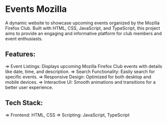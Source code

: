 # Events Mozilla

A dynamic website to showcase upcoming events organized by the Mozilla Firefox Club. Built with HTML, CSS, JavaScript, and TypeScript, this project aims to provide an engaging and informative platform for club members and event enthusiasts.

## Features:

=> Event Listings: Displays upcoming Mozilla Firefox Club events with details like date, time, and description.
=> Search Functionality: Easily search for specific events.
=> Responsive Design: Optimized for both desktop and mobile devices.
=> Interactive UI: Smooth animations and transitions for a better user experience.

## Tech Stack:

=> Frontend: HTML, CSS
=> Scripting: JavaScript, TypeScript
